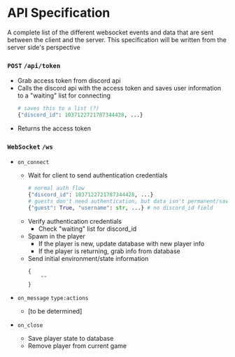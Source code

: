 # API Specification
A complete list of the different websocket events and data that are sent between the client and the server. This specification will be written from the server side's perspective

### `POST` `/api/token`
- Grab access token from discord api
- Calls the discord api with the access token and saves user information to a "waiting" list for connecting
    ```py
    # saves this to a list (?)
    {"discord_id": 1037122721787344428, ...}
    ```
- Returns the access token

### `WebSocket` `/ws`
- `on_connect`
    - Wait for client to send authentication credentials
        ```py
        # normal auth flow
        {"discord_id": 1037122721787344428, ...}
        # guests don't need authentication, but data isn't permanent/saved in database
        {"guest": True, "username": str, ...} # no discord_id field
        ```
    - Verify authentication credentials
        - Check "waiting" list for discord_id
    - Spawn in the player
        - If the player is new, update database with new player info
        - If the player is returning, grab info from database
    - Send initial environment/state information
        ```py
        {
            ""
        }
        ```

- `on_message` `type:actions`
    - [to be determined]

- `on_close`
    - Save player state to database
    - Remove player from current game
